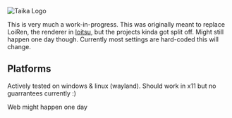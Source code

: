 ![Taika Logo](https://github.com/apeltsi/taika/assets/49206921/a6ab4209-4235-4b88-b242-d1931423248f)

This is very much a work-in-progress. This was originally meant to replace LoiRen, the renderer in [loitsu](https://github.com/apeltsi/loitsu), but the projects kinda got split off. Might still happen one day though.
Currently most settings are hard-coded this will change.

## Platforms
Actively tested on windows & linux (wayland). Should work in x11 but no guarrantees currently :)

Web might happen one day
